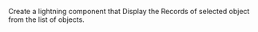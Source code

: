  Create a lightning component that Display the Records of selected object from the list of objects. 
